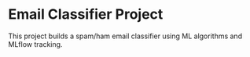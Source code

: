 # Email Classifier Project
This project builds a spam/ham email classifier using ML algorithms and MLflow tracking.

